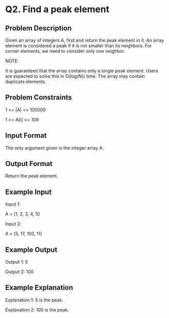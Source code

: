 # Q2. Find a peak element
## Problem Description
Given an array of integers A, find and return the peak element in it.
An array element is considered a peak if it is not smaller than its neighbors. For corner elements, we need to consider only one neighbor.

NOTE:

It is guaranteed that the array contains only a single peak element.
Users are expected to solve this in O(log(N)) time. The array may contain duplicate elements.

## Problem Constraints
1 <= |A| <= 100000

1 <= A[i] <= 109

## Input Format
The only argument given is the integer array A.

## Output Format
Return the peak element.

## Example Input
Input 1:

A = [1, 2, 3, 4, 5]

Input 2:

A = [5, 17, 100, 11]

## Example Output
Output 1:
 5

Output 2:
 100

## Example Explanation
Explanation 1:
 5 is the peak.

Explanation 2:
 100 is the peak.
